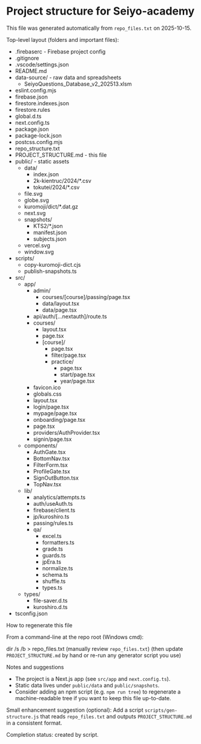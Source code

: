 # Project structure for Seiyo-academy

This file was generated automatically from `repo_files.txt` on 2025-10-15.

Top-level layout (folders and important files):

- .firebaserc                    - Firebase project config
- .gitignore
- .vscode/settings.json
- README.md
- data-source/                   - raw data and spreadsheets
  - SeiyoQuestions_Database_v2_202513.xlsm
- eslint.config.mjs
- firebase.json
- firestore.indexes.json
- firestore.rules
- global.d.ts
- next.config.ts
- package.json
- package-lock.json
- postcss.config.mjs
- repo_structure.txt
- PROJECT_STRUCTURE.md            - this file
- public/                        - static assets
  - data/
    - index.json
    - 2k-kientruc/2024/*.csv
    - tokutei/2024/*.csv
  - file.svg
  - globe.svg
  - kuromoji/dict/*.dat.gz
  - next.svg
  - snapshots/
    - KTS2/*.json
    - manifest.json
    - subjects.json
  - vercel.svg
  - window.svg
- scripts/
  - copy-kuromoji-dict.cjs
  - publish-snapshots.ts
- src/
  - app/
    - admin/
      - courses/[course]/passing/page.tsx
      - data/layout.tsx
      - data/page.tsx
    - api/auth/[...nextauth]/route.ts
    - courses/
      - layout.tsx
      - page.tsx
      - [course]/
        - page.tsx
        - filter/page.tsx
        - practice/
          - page.tsx
          - start/page.tsx
          - year/page.tsx
    - favicon.ico
    - globals.css
    - layout.tsx
    - login/page.tsx
    - mypage/page.tsx
    - onboarding/page.tsx
    - page.tsx
    - providers/AuthProvider.tsx
    - signin/page.tsx
  - components/
    - AuthGate.tsx
    - BottomNav.tsx
    - FilterForm.tsx
    - ProfileGate.tsx
    - SignOutButton.tsx
    - TopNav.tsx
  - lib/
    - analytics/attempts.ts
    - auth/useAuth.ts
    - firebase/client.ts
    - jp/kuroshiro.ts
    - passing/rules.ts
    - qa/
      - excel.ts
      - formatters.ts
      - grade.ts
      - guards.ts
      - jpEra.ts
      - normalize.ts
      - schema.ts
      - shuffle.ts
      - types.ts
  - types/
    - file-saver.d.ts
    - kuroshiro.d.ts
- tsconfig.json

How to regenerate this file

From a command-line at the repo root (Windows cmd):

  dir /s /b > repo_files.txt
  (manually review `repo_files.txt`)
  (then update `PROJECT_STRUCTURE.md` by hand or re-run any generator script you use)

Notes and suggestions

- The project is a Next.js app (see `src/app` and `next.config.ts`).
- Static data lives under `public/data` and `public/snapshots`.
- Consider adding an npm script (e.g. `npm run tree`) to regenerate a machine-readable tree if you want to keep this file up-to-date.

Small enhancement suggestion (optional): Add a script `scripts/gen-structure.js` that reads `repo_files.txt` and outputs `PROJECT_STRUCTURE.md` in a consistent format.

Completion status: created by script.

